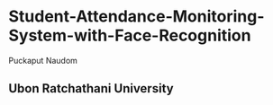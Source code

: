 # Student-Attendance-Monitoring-System-with-Face-Recognition

Puckaput Naudom

Ubon Ratchathani University
--------------------------------------